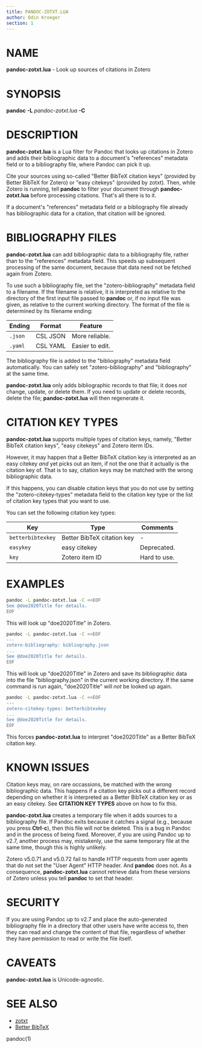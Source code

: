 ```yaml
---
title: PANDOC-ZOTXT.LUA
author: Odin Kroeger
section: 1
---
```


NAME
====

**pandoc-zotxt.lua** - Look up sources of citations in Zotero


SYNOPSIS
========

**pandoc** **-L** *pandoc-zotxt.lua* **-C**


DESCRIPTION
===========

**pandoc-zotxt.lua** is a Lua filter for Pandoc that looks up citations in
Zotero and adds their bibliographic data to a document's "references" metadata
field or to a bibliography file, where Pandoc can pick it up.

Cite your sources using so-called "Better BibTeX citation keys" (provided
by Better BibTeX for Zotero) or "easy citekeys" (provided by zotxt). Then,
while Zotero is running, tell **pandoc** to filter your document through
**pandoc-zotxt.lua** before processing citations. That's all there is to it.

If a document's "references" metadata field or a bibliography file already
has bibliographic data for a citation, that citation will be ignored.


BIBLIOGRAPHY FILES
==================

**pandoc-zotxt.lua** can add bibliographic data to a bibliography file, rather
than to the "references" metadata field. This speeds up subsequent processing
of the same document, because that data need not be fetched again from Zotero.

To use such a bibliography file, set the "zotero-bibliography" metadata field
to a filename. If the filename is relative, it is interpreted as relative to
the directory of the first input file passed to **pandoc** or, if no input
file was given, as relative to the current working directory. The format of
the file is determined by its filename ending:

**Ending** | **Format** | **Feature**
---------- | ---------- | ----------------
`.json`    | CSL JSON   | More reliable.
`.yaml`    | CSL YAML   | Easier to edit.

The bibliography file is added to the "bibliography" metadata field
automatically. You can safely set "zotero-bibliography" and "bibliography"
at the same time.

**pandoc-zotxt.lua** only adds bibliographic records to that file; it does
*not* change, update, or delete them. If you need to update or delete records,
delete the file; **pandoc-zotxt.lua** will then regenerate it.


CITATION KEY TYPES
==================

**pandoc-zotxt.lua** supports multiple types of citation keys, namely,
"Better BibTeX citation keys", "easy citekeys" and Zotero iterm IDs.

However, it may happen that a Better BibTeX citation key is interpreted
as an easy citekey *and* yet picks out an item, if not the one that it
actually is the citation key of. That is to say, citation keys may be
matched with the wrong bibliographic data.

If this happens, you can disable citation keys that you do not use by setting
the "zotero-citekey-types" metadata field to the citation key type or the
list of citation key types that you want to use.

You can set the following citation key types:

**Key**           | **Type**                   | **Comments**
----------------- | -------------------------- | -----------------------
`betterbibtexkey` | Better BibTeX citation key | -
`easykey`         | easy citekey               | Deprecated.
`key`             | Zotero item ID             | Hard to use.


EXAMPLES
========

```sh
pandoc -L pandoc-zotxt.lua -C <<EOF
See @doe2020Title for details.
EOF
```

This will look up "doe2020Title" in Zotero.

```sh
pandoc -L pandoc-zotxt.lua -C <<EOF
---
zotero-bibliography: bibliography.json
...
See @doe2020Title for details.
EOF
```

This will look up "doe2020Title" in Zotero and save its bibliographic data
into the file "bibliography.json" in the current working directory. If the
same command is run again, "doe2020Title" will *not* be looked up again.

```sh
pandoc -L pandoc-zotxt.lua -C <<EOF
---
zotero-citekey-types: betterbibtexkey
...
See @doe2020Title for details.
EOF
```

This forces **pandoc-zotxt.lua** to interpret "doe2020Title" as a
Better BibTeX citation key.


KNOWN ISSUES
============

Citation keys may, on rare occassions, be matched with the wrong bibliographic
data. This happens if a citation key picks out a different record depending
on whether it is interpreted as a Better BibTeX citation key or as an easy
citekey. See **CITATION KEY TYPES** above on how to fix this.

**pandoc-zotxt.lua** creates a temporary file when it adds sources to
a bibliography file. If Pandoc exits because it catches a signal (e.g.,
because you press **Ctrl**-**c**), then this file will *not* be deleted.
This is a bug in Pandoc and in the process of being fixed. Moreover, if
you are using Pandoc up to v2.7, another process may, mistakenly, use the
same temporary file at the same time, though this is highly unlikely.

Zotero v5.0.71 and v5.0.72 fail to handle HTTP requests from user agents
that do not set the "User Agent" HTTP header. And **pandoc** does not.
As a consequence, **pandoc-zotxt.lua** cannot retrieve data from these
versions of Zotero unless you tell **pandoc** to set that header.

SECURITY
========

If you are using Pandoc up to v2.7 and place the auto-generated bibliography
file in a directory that other users have write access to, then they can
read and change the content of that file, regardless of whether they have
permission to read or write the file itself.


CAVEATS
=======

**pandoc-zotxt.lua** is Unicode-agnostic.


SEE ALSO
========

* [zotxt](https://github.com/egh/zotxt)
* [Better BibTeX](https://retorque.re/zotero-better-bibtex/)

pandoc(1)
